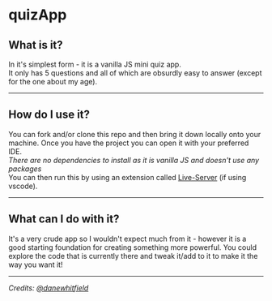 # quizApp

## What is it?

In it's simplest form - it is a vanilla JS mini quiz app.
<br>
It only has 5 questions and all of which are obsurdly easy to answer (except for the one about my age).

---

## How do I use it?

You can fork and/or clone this repo and then bring it down locally onto your machine. Once you have the project you can open it with your preferred IDE.
<br>
_There are no dependencies to install as it is vanilla JS and doesn't use any packages_
<br>
You can then run this by using an extension called [Live-Server](https://marketplace.visualstudio.com/items?itemName=ritwickdey.LiveServer) (if using vscode).

---

## What can I do with it?

It's a very crude app so I wouldn't expect much from it - however it is a good starting foundation for creating something more powerful. You could explore the code that is currently there and tweak it/add to it to make it the way you want it!

---

_Credits: [@danewhitfield](https://github.com/danewhitfield)_
